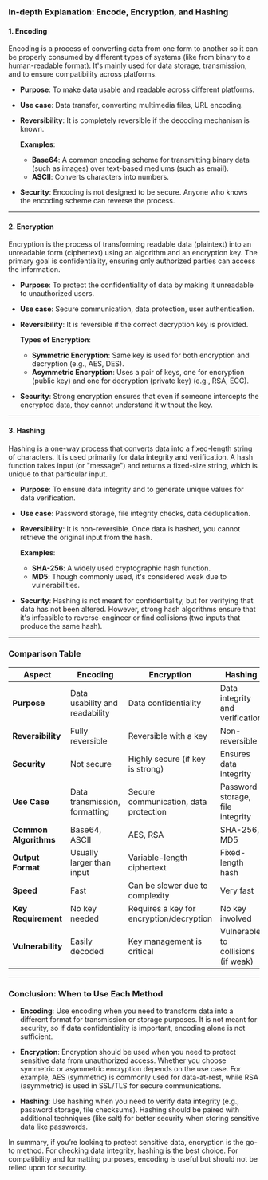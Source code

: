 ### In-depth Explanation: Encode, Encryption, and Hashing

#### 1. **Encoding**
Encoding is a process of converting data from one form to another so it can be properly consumed by different types of systems (like from binary to a human-readable format). It's mainly used for data storage, transmission, and to ensure compatibility across platforms.

- **Purpose**: To make data usable and readable across different platforms.
- **Use case**: Data transfer, converting multimedia files, URL encoding.
- **Reversibility**: It is completely reversible if the decoding mechanism is known.
  
  **Examples**:
  - **Base64**: A common encoding scheme for transmitting binary data (such as images) over text-based mediums (such as email).
  - **ASCII**: Converts characters into numbers.

- **Security**: Encoding is not designed to be secure. Anyone who knows the encoding scheme can reverse the process.

---

#### 2. **Encryption**
Encryption is the process of transforming readable data (plaintext) into an unreadable form (ciphertext) using an algorithm and an encryption key. The primary goal is confidentiality, ensuring only authorized parties can access the information.

- **Purpose**: To protect the confidentiality of data by making it unreadable to unauthorized users.
- **Use case**: Secure communication, data protection, user authentication.
- **Reversibility**: It is reversible if the correct decryption key is provided.

  **Types of Encryption**:
  - **Symmetric Encryption**: Same key is used for both encryption and decryption (e.g., AES, DES).
  - **Asymmetric Encryption**: Uses a pair of keys, one for encryption (public key) and one for decryption (private key) (e.g., RSA, ECC).

- **Security**: Strong encryption ensures that even if someone intercepts the encrypted data, they cannot understand it without the key.

---

#### 3. **Hashing**
Hashing is a one-way process that converts data into a fixed-length string of characters. It is used primarily for data integrity and verification. A hash function takes input (or "message") and returns a fixed-size string, which is unique to that particular input.

- **Purpose**: To ensure data integrity and to generate unique values for data verification.
- **Use case**: Password storage, file integrity checks, data deduplication.
- **Reversibility**: It is non-reversible. Once data is hashed, you cannot retrieve the original input from the hash.

  **Examples**:
  - **SHA-256**: A widely used cryptographic hash function.
  - **MD5**: Though commonly used, it's considered weak due to vulnerabilities.

- **Security**: Hashing is not meant for confidentiality, but for verifying that data has not been altered. However, strong hash algorithms ensure that it's infeasible to reverse-engineer or find collisions (two inputs that produce the same hash).

---

### Comparison Table

| **Aspect**              | **Encoding**                  | **Encryption**                  | **Hashing**                      |
|-------------------------|-------------------------------|----------------------------------|-----------------------------------|
| **Purpose**             | Data usability and readability | Data confidentiality             | Data integrity and verification  |
| **Reversibility**       | Fully reversible               | Reversible with a key            | Non-reversible                   |
| **Security**            | Not secure                     | Highly secure (if key is strong) | Ensures data integrity            |
| **Use Case**            | Data transmission, formatting  | Secure communication, data protection | Password storage, file integrity |
| **Common Algorithms**   | Base64, ASCII                  | AES, RSA                         | SHA-256, MD5                     |
| **Output Format**       | Usually larger than input      | Variable-length ciphertext       | Fixed-length hash                |
| **Speed**               | Fast                           | Can be slower due to complexity  | Very fast                        |
| **Key Requirement**     | No key needed                  | Requires a key for encryption/decryption | No key involved                  |
| **Vulnerability**       | Easily decoded                 | Key management is critical       | Vulnerable to collisions (if weak) |

---

### Conclusion: When to Use Each Method

- **Encoding**: Use encoding when you need to transform data into a different format for transmission or storage purposes. It is not meant for security, so if data confidentiality is important, encoding alone is not sufficient.
  
- **Encryption**: Encryption should be used when you need to protect sensitive data from unauthorized access. Whether you choose symmetric or asymmetric encryption depends on the use case. For example, AES (symmetric) is commonly used for data-at-rest, while RSA (asymmetric) is used in SSL/TLS for secure communications.

- **Hashing**: Use hashing when you need to verify data integrity (e.g., password storage, file checksums). Hashing should be paired with additional techniques (like salt) for better security when storing sensitive data like passwords.

In summary, if you’re looking to protect sensitive data, encryption is the go-to method. For checking data integrity, hashing is the best choice. For compatibility and formatting purposes, encoding is useful but should not be relied upon for security.